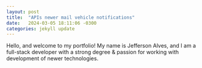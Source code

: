 ```yaml
---
layout: post
title:  "APIs newer mail vehicle notifications"
date:   2024-03-05 18:11:06 -0300
categories: jekyll update
---
```

Hello, and welcome to my portfolio! My name is Jefferson Alves, and I am a full-stack developer with a strong degree & passion for working with development of newer technologies.